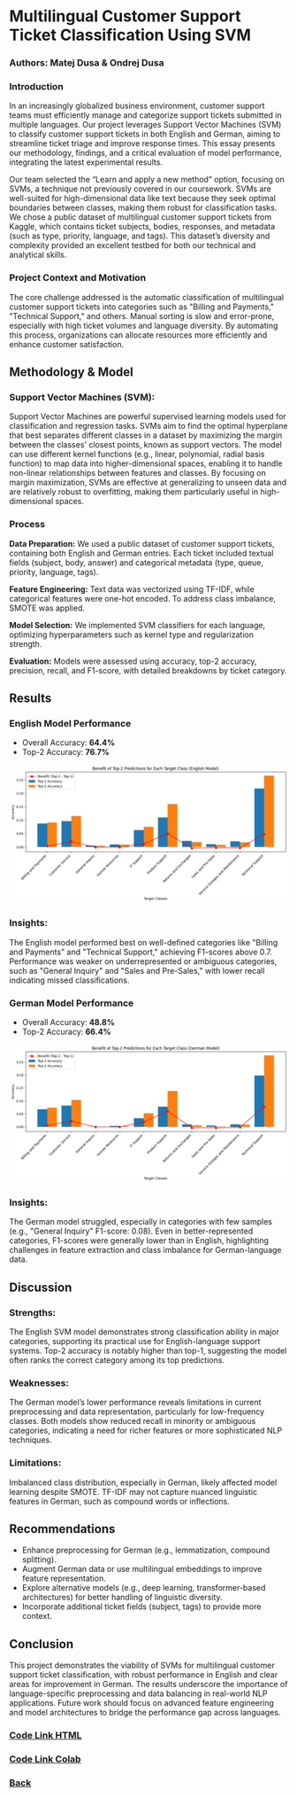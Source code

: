 # Multilingual Customer Support Ticket Classification Using SVM
### Authors: Matej Dusa & Ondrej Dusa

### Introduction

In an increasingly globalized business environment, customer support teams must efficiently manage and categorize support tickets submitted in multiple languages. Our project leverages Support Vector Machines (SVM) to classify customer support tickets in both English and German, aiming to streamline ticket triage and improve response times. This essay presents our methodology, findings, and a critical evaluation of model performance, integrating the latest experimental results.

Our team selected the “Learn and apply a new method” option, focusing on SVMs, a technique not previously covered in our coursework. SVMs are well-suited for high-dimensional data like text because they seek optimal boundaries between classes, making them robust for classification tasks. We chose a public dataset of multilingual customer support tickets from Kaggle, which contains ticket subjects, bodies, responses, and metadata (such as type, priority, language, and tags). This dataset’s diversity and complexity provided an excellent testbed for both our technical and analytical skills.

### Project Context and Motivation

The core challenge addressed is the automatic classification of multilingual customer support tickets into categories such as "Billing and Payments," "Technical Support," and others. Manual sorting is slow and error-prone, especially with high ticket volumes and language diversity. By automating this process, organizations can allocate resources more efficiently and enhance customer satisfaction.

## Methodology & Model

### Support Vector Machines (SVM):

Support Vector Machines are powerful supervised learning models used for classification and regression tasks. SVMs aim to find the optimal hyperplane that best separates different classes in a dataset by maximizing the margin between the classes' closest points, known as support vectors. The model can use different kernel functions (e.g., linear, polynomial, radial basis function) to map data into higher-dimensional spaces, enabling it to handle non-linear relationships between features and classes. By focusing on margin maximization, SVMs are effective at generalizing to unseen data and are relatively robust to overfitting, making them particularly useful in high-dimensional spaces.

### Process

**Data Preparation:** We used a public dataset of customer support tickets, containing both English and German entries. Each ticket included textual fields (subject, body, answer) and categorical metadata (type, queue, priority, language, tags).

**Feature Engineering:** Text data was vectorized using TF-IDF, while categorical features were one-hot encoded. To address class imbalance, SMOTE was applied.

**Model Selection:** We implemented SVM classifiers for each language, optimizing hyperparameters such as kernel type and regularization strength.

**Evaluation:** Models were assessed using accuracy, top-2 accuracy, precision, recall, and F1-score, with detailed breakdowns by ticket category.

## Results

### English Model Performance
- Overall Accuracy: **64.4%**
- Top-2 Accuracy: **76.7%**

![English](https://raw.githubusercontent.com/ondrej-dusa/Portfolio/main/assets/Customer_Ticket_English.png)

### Insights:
The English model performed best on well-defined categories like "Billing and Payments" and "Technical Support," achieving F1-scores above 0.7. Performance was weaker on underrepresented or ambiguous categories, such as "General Inquiry" and "Sales and Pre-Sales," with lower recall indicating missed classifications.

### German Model Performance
- Overall Accuracy: **48.8%**
- Top-2 Accuracy: **66.4%**

![German](https://raw.githubusercontent.com/ondrej-dusa/Portfolio/main/assets/Customer_Ticket_German.png)

### Insights:
The German model struggled, especially in categories with few samples (e.g., "General Inquiry" F1-score: 0.08). Even in better-represented categories, F1-scores were generally lower than in English, highlighting challenges in feature extraction and class imbalance for German-language data.

## Discussion

### Strengths:

The English SVM model demonstrates strong classification ability in major categories, supporting its practical use for English-language support systems. Top-2 accuracy is notably higher than top-1, suggesting the model often ranks the correct category among its top predictions.

### Weaknesses:

The German model’s lower performance reveals limitations in current preprocessing and data representation, particularly for low-frequency classes. Both models show reduced recall in minority or ambiguous categories, indicating a need for richer features or more sophisticated NLP techniques.

### Limitations:

Imbalanced class distribution, especially in German, likely affected model learning despite SMOTE. TF-IDF may not capture nuanced linguistic features in German, such as compound words or inflections.

## Recommendations

- Enhance preprocessing for German (e.g., lemmatization, compound splitting).
- Augment German data or use multilingual embeddings to improve feature representation.
- Explore alternative models (e.g., deep learning, transformer-based architectures) for better handling of linguistic diversity.
- Incorporate additional ticket fields (subject, tags) to provide more context.

## Conclusion

This project demonstrates the viability of SVMs for multilingual customer support ticket classification, with robust performance in English and clear areas for improvement in German. The results underscore the importance of language-specific preprocessing and data balancing in real-world NLP applications. Future work should focus on advanced feature engineering and model architectures to bridge the performance gap across languages.

### [Code Link HTML](https://raw.githubusercontent.com/ondrej-dusa/Portfolio/main/assets/CustomerClass.ipynb)
### [Code Link Colab](https://colab.research.google.com/drive/1LUgVMMcYvWUX5fLVksO9Im_wFM9NvBif?usp=sharing)

### [Back](https://ondrej-dusa.github.io/Portfolio/Projects.html)
